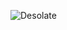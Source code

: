 ![Desolate](https://churchm.ag/wp-content/uploads/2011/03/Screen-shot-2011-03-01-at-4.24.11-PM.png)
